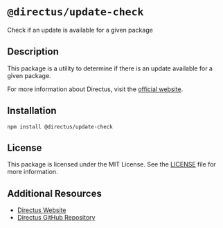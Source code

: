 # `@directus/update-check`

Check if an update is available for a given package

## Description

This package is a utility to determine if there is an update available for a given package.

For more information about Directus, visit the [official website](https://directus.io).

## Installation

```shell
npm install @directus/update-check
```

## License

This package is licensed under the MIT License. See the
[LICENSE](https://github.com/directus/directus/blob/main/packages/update-check/license) file for more information.

## Additional Resources

- [Directus Website](https://directus.io)
- [Directus GitHub Repository](https://github.com/directus/directus)
